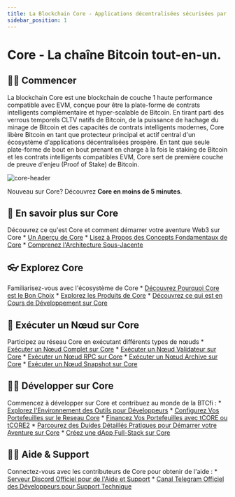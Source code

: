 ```yaml
---
title: La Blockchain Core - Applications décentralisées sécurisées par Bitcoin
sidebar_position: 1
---
```


# Core - La chaîne Bitcoin tout-en-un.

## 👨‍💻 Commencer

La blockchain Core est une blockchain de couche 1 haute performance compatible avec EVM, conçue pour être la plate-forme de contrats intelligents complémentaire et hyper-scalable de Bitcoin. En tirant parti des verrous temporels CLTV natifs de Bitcoin, de la puissance de hachage du minage de Bitcoin et des capacités de contrats intelligents modernes, Core libère Bitcoin en tant que protecteur principal et actif central d'un écosystème d'applications décentralisées prospère.
En tant que seule plate-forme de bout en bout prenant en charge à la fois le staking de Bitcoin et les contrats intelligents compatibles EVM, Core sert de première couche de preuve d'enjeu (Proof of Stake) de Bitcoin.

![core-header](../../../../static/img/core-header.png)

Nouveau sur Core? Découvrez **Core en moins de 5 minutes**.

## 📔 En savoir plus sur Core

Découvrez ce qu'est Core et comment démarrer votre aventure Web3 sur Core
\* [Un Aperçu de Core](./Learn/introduction/what-is-core-chain.md)
\* [Lisez à Propos des Concepts Fondamentaux de Core](category/core-concepts)
\* [Comprenez l'Architecture Sous-Jacente](./Learn/core-concepts/architecture.md)

## 👓 Explorez Core

Familiarisez-vous avec l'écosystème de Core
\* [Découvrez Pourquoi Core est le Bon Choix](./Learn/introduction/why-core-chain.md)
\* [Explorez les Produits de Core](category/products)
\* [Découvrez ce qui est en Cours de Développement sur Core](https://coredao.org/explore/ecosystem)

## 🔌 Exécuter un Nœud sur Core

Participez au réseau Core en exécutant différents types de nœuds
\* [Exécuter un Nœud Complet sur Core](./Node/config/full-node.md)
\* [Exécuter un Nœud Validateur sur Core](./Node/config/validator-node-config.md)
\* [Exécuter un Nœud RPC sur Core](./Node/config/rpc-node-config.md)
\* [Exécuter un Nœud Archive sur Core](./Node/config/archive-node-config.md)
\* [Exécuter un Nœud Snapshot sur Core](./Node/config/snapshot-node-config.md)

## 👨‍🔧 Développer sur Core

Commencez à développer sur Core et contribuez au monde de la BTCfi :
\* [Explorez l'Environnement des Outils pour Développeurs](./Dev-Guide/dev-tools.md)
\* [Configurez Vos Portefeuilles sur le Reseau Core](./Dev-Guide/core-wallet-config.md)
\* [Financez Vos Portefeuilles avec tCORE ou tCORE2](./Dev-Guide/core-faucet.md)
\* [Parcourez des Duides Détaillés Pratiques pour Démarrer votre Aventure sur Core](category/dev-guides)
\* [Créez une dApp Full-Stack sur Core](./Dev-Guide/dapp-on-core.md)

## 🙋‍♀️ Aide & Support

Connectez-vous avec les contributeurs de Core pour obtenir de l'aide :
\* [Serveur Discord Officiel pour de l'Aide et Support](https://discord.com/invite/coredaoofficial)
\* [Canal Telegram Officiel des Développeurs pour Support Technique](https://t.me/CoreDAOTelegram)
